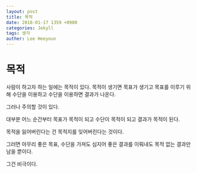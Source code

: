 ```yaml
---
layout: post
title: 목적
date: 2018-01-17 1359 +0900
categories: Jekyll
tags: 생각
auther: Lee Heeyoun
---
```


# 목적
사람이 하고자 하는 일에는 목적이 있다.
목적이 생기면 목표가 생기고
목표를 이루기 위해 수단을 이용하고
수단을 이용하면 결과가 나온다.

그러나 주의할 것이 있다.

대부분 어느 순간부터
목표가 목적이 되고
수단이 목적이 되고
결과가 목적이 된다.

목적을 잃어버린다는 건
목적지를 잊어버린다는 것이다.

그러면 아무리 좋은 목표, 수단을 가져도
심지어 좋은 결과를 이뤄내도
목적 없는 결과만 남을 뿐이다.

그건 비극이다.
